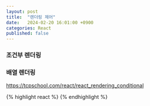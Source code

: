 ```yaml
---
layout: post
title:  "렌더링 제어"
date:   2024-02-20 16:01:00 +0900
categories: React
published: false
---
```


### 조건부 렌더링
### 배열 렌더링

https://tcpschool.com/react/react_rendering_conditional

{% highlight react %}
{% endhighlight %}